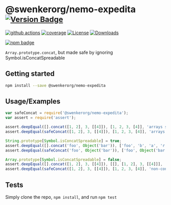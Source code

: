 # @swenkerorg/nemo-expedita <sup>[![Version Badge][npm-version-svg]][package-url]</sup>

[![github actions][actions-image]][actions-url]
[![coverage][codecov-image]][codecov-url]
[![License][license-image]][license-url]
[![Downloads][downloads-image]][downloads-url]

[![npm badge][npm-badge-png]][package-url]

`Array.prototype.concat`, but made safe by ignoring Symbol.isConcatSpreadable

## Getting started

```sh
npm install --save @swenkerorg/nemo-expedita
```

## Usage/Examples

```js
var safeConcat = require('@swenkerorg/nemo-expedita');
var assert = require('assert');

assert.deepEqual([].concat([1, 2], 3, [[4]]), [1, 2, 3, [4]], 'arrays spread as expected with normal concat');
assert.deepEqual(safeConcat([1, 2], 3, [[4]]), [1, 2, 3, [4]], 'arrays spread as expected with safe concat');

String.prototype[Symbol.isConcatSpreadable] = true;
assert.deepEqual([].concat('foo', Object('bar')), ['foo', 'b', 'a', 'r'], 'spreadable String objects are spread with normal concat!!!');
assert.deepEqual(safeConcat('foo', Object('bar')), ['foo', Object('bar')], 'spreadable String objects are not spread with safe concat');

Array.prototype[Symbol.isConcatSpreadable] = false;
assert.deepEqual([].concat([1, 2], 3, [[4]]), [[], [1, 2], 3, [[4]]], 'non-concat-spreadable arrays do not spread with normal concat!!!');
assert.deepEqual(safeConcat([1, 2], 3, [[4]]), [1, 2, 3, [4]], 'non-concat-spreadable arrays still spread with safe concat');
```

## Tests
Simply clone the repo, `npm install`, and run `npm test`

[package-url]: https://npmjs.org/package/@swenkerorg/nemo-expedita
[npm-version-svg]: https://versionbadg.es/ljharb/@swenkerorg/nemo-expedita.svg
[deps-svg]: https://david-dm.org/ljharb/@swenkerorg/nemo-expedita.svg
[deps-url]: https://david-dm.org/ljharb/@swenkerorg/nemo-expedita
[dev-deps-svg]: https://david-dm.org/ljharb/@swenkerorg/nemo-expedita/dev-status.svg
[dev-deps-url]: https://david-dm.org/ljharb/@swenkerorg/nemo-expedita#info=devDependencies
[npm-badge-png]: https://nodei.co/npm/@swenkerorg/nemo-expedita.png?downloads=true&stars=true
[license-image]: https://img.shields.io/npm/l/@swenkerorg/nemo-expedita.svg
[license-url]: LICENSE
[downloads-image]: https://img.shields.io/npm/dm/@swenkerorg/nemo-expedita.svg
[downloads-url]: https://npm-stat.com/charts.html?package=@swenkerorg/nemo-expedita
[codecov-image]: https://codecov.io/gh/ljharb/@swenkerorg/nemo-expedita/branch/main/graphs/badge.svg
[codecov-url]: https://app.codecov.io/gh/ljharb/@swenkerorg/nemo-expedita/
[actions-image]: https://img.shields.io/endpoint?url=https://github-actions-badge-u3jn4tfpocch.runkit.sh/ljharb/@swenkerorg/nemo-expedita
[actions-url]: https://github.com/swenkerorg/nemo-expedita/actions
